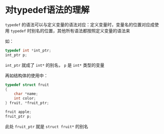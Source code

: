 # 对typedef语法的理解

`typedef` 的语法可以与定义变量的语法对应：定义变量时，变量名的位置对应成使用 `typedef` 时别名的位置，其他所有语法都按照定义变量的语法来

如：

```c
typedef int *int_ptr;
int_ptr p;
```

`int_ptr` 就成了 `int*` 的别名， `p` 是 `int*` 类型的变量

再如结构体的使用中：

```c
typedef struct fruit
{
    char *name;
    int color;
} fruit, *fruit_ptr;

fruit apple;
fruit_ptr p;
```

此处 `fruit_ptr` 就是 `struct fruit*` 的别名

